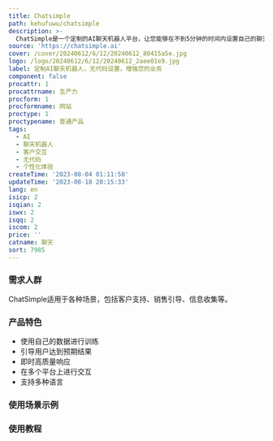 ```yaml
---
title: Chatsimple
path: kehufuwu/chatsimple
description: >-
  ChatSimple是一个定制的AI聊天机器人平台，让您能够在不到5分钟的时间内设置自己的聊天机器人。它使用您的网站内容进行训练，提供24/7的客户交互，并支持175多种语言。通过ChatSimple，您可以将访客转化为客户，为他们提供个性化的高品质体验，并从中获得有价值的洞察。
source: 'https://chatsimple.ai'
cover: /cover/20240612/6/12/20240612_80415a5e.jpg
logo: /logo/20240612/6/12/20240612_2aee01e9.jpg
label: 定制AI聊天机器人，无代码设置，增强您的业务
component: false
procattr: 1
procattrname: 生产力
procform: 1
procformname: 网站
proctype: 1
proctypename: 普通产品
tags:
  - AI
  - 聊天机器人
  - 客户交互
  - 无代码
  - 个性化体验
createTime: '2023-08-04 01:11:50'
updateTime: '2023-08-18 20:15:33'
lang: en
isicp: 2
isqian: 2
iswx: 2
isqq: 2
iscom: 2
price: ''
catname: 聊天
sort: 7985
---
```




### 需求人群
ChatSimple适用于各种场景，包括客户支持、销售引导、信息收集等。

### 产品特色
- 使用自己的数据进行训练
- 引导用户达到预期结果
- 即时高质量响应
- 在多个平台上进行交互
- 支持多种语言

### 使用场景示例


### 使用教程


  
